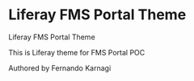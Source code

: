 # Liferay FMS Portal Theme
Liferay FMS Portal Theme
 
This is Liferay theme for FMS Portal POC

Authored by Fernando Karnagi